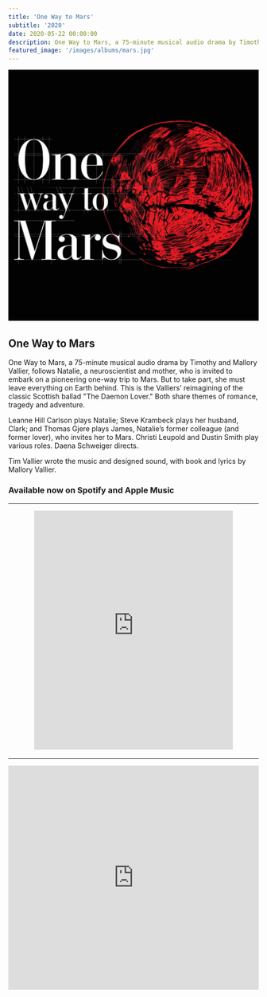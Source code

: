 ```yaml
---
title: 'One Way to Mars'
subtitle: '2020'
date: 2020-05-22 00:00:00
description: One Way to Mars, a 75-minute musical audio drama by Timothy and Mallory Vallier, follows Natalie, a neuroscientist and mother, who is invited to embark on a pioneering one-way trip to Mars. But to take part, she must leave everything on Earth behind.
featured_image: '/images/albums/mars.jpg'
---
```


![](/images/albums/mars.jpg)

## One Way to Mars

One Way to Mars, a 75-minute musical audio drama by Timothy and Mallory Vallier, follows Natalie, a neuroscientist and mother, who is invited to embark on a pioneering one-way trip to Mars. But to take part, she must leave everything on Earth behind.
This is the Valliers’ reimagining of the classic Scottish ballad "The Daemon Lover." Both share themes of romance, tragedy and adventure.

Leanne Hill Carlson plays Natalie; Steve Krambeck plays her husband, Clark; and Thomas Gjere plays James, Natalie’s former colleague (and former lover), who invites her to Mars. Christi Leupold and Dustin Smith play various roles. Daena Schweiger directs.

Tim Vallier wrote the music and designed sound, with book and lyrics by Mallory Vallier.

### Available now on Spotify and Apple Music

---

<p align="center">

<iframe src="https://open.spotify.com/embed/album/1MuUUWtQ1J95MvdCPur07X" width="400" height="480" frameborder="0" allowtransparency="true" allow="encrypted-media"></iframe>

</p>

---

<p align="center">

<iframe allow="autoplay *; encrypted-media *;" frameborder="0" height="450" style="width:100%;max-width:660px;overflow:hidden;background:transparent;" sandbox="allow-forms allow-popups allow-same-origin allow-scripts allow-storage-access-by-user-activation allow-top-navigation-by-user-activation" src="https://embed.music.apple.com/us/album/one-way-to-mars-original-cast-recording/1503527621?app=music"></iframe>

</p>